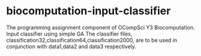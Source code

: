 # biocomputation-input-classifier
The programming assignment component of OCompSci Y3 Biocomputation. Input classifier using simple GA
The classifier files, classification32,classification64,classification2000, are to be used in conjunction with data1,data2 and data3 respectively.
